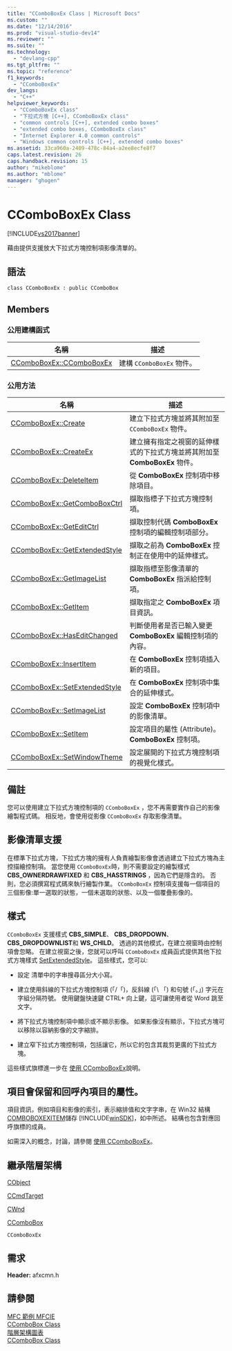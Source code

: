```yaml
---
title: "CComboBoxEx Class | Microsoft Docs"
ms.custom: ""
ms.date: "12/14/2016"
ms.prod: "visual-studio-dev14"
ms.reviewer: ""
ms.suite: ""
ms.technology: 
  - "devlang-cpp"
ms.tgt_pltfrm: ""
ms.topic: "reference"
f1_keywords: 
  - "CComboBoxEx"
dev_langs: 
  - "C++"
helpviewer_keywords: 
  - "CComboBoxEx class"
  - "下拉式方塊 [C++], CComboBoxEx class"
  - "common controls [C++], extended combo boxes"
  - "extended combo boxes, CComboBoxEx class"
  - "Internet Explorer 4.0 common controls"
  - "Windows common controls [C++], extended combo boxes"
ms.assetid: 33ca960a-2409-478c-84a4-a2ee8ecfe8f7
caps.latest.revision: 26
caps.handback.revision: 15
author: "mikeblome"
ms.author: "mblome"
manager: "ghogen"
---
```

# CComboBoxEx Class
[!INCLUDE[vs2017banner](../../assembler/inline/includes/vs2017banner.md)]

藉由提供支援放大下拉式方塊控制項影像清單的。  
  
## 語法  
  
```  
class CComboBoxEx : public CComboBox  
```  
  
## Members  
  
### 公用建構函式  
  
|名稱|描述|  
|--------|--------|  
|[CComboBoxEx::CComboBoxEx](../Topic/CComboBoxEx::CComboBoxEx.md)|建構 `CComboBoxEx` 物件。|  
  
### 公用方法  
  
|名稱|描述|  
|--------|--------|  
|[CComboBoxEx::Create](../Topic/CComboBoxEx::Create.md)|建立下拉式方塊並將其附加至 `CComboBoxEx` 物件。|  
|[CComboBoxEx::CreateEx](../Topic/CComboBoxEx::CreateEx.md)|建立擁有指定之視窗的延伸樣式的下拉式方塊並將其附加至 **ComboBoxEx** 物件。|  
|[CComboBoxEx::DeleteItem](../Topic/CComboBoxEx::DeleteItem.md)|從 **ComboBoxEx** 控制項中移除項目。|  
|[CComboBoxEx::GetComboBoxCtrl](../Topic/CComboBoxEx::GetComboBoxCtrl.md)|擷取指標子下拉式方塊控制項。|  
|[CComboBoxEx::GetEditCtrl](../Topic/CComboBoxEx::GetEditCtrl.md)|擷取控制代碼 **ComboBoxEx** 控制項的編輯控制項部分。|  
|[CComboBoxEx::GetExtendedStyle](../Topic/CComboBoxEx::GetExtendedStyle.md)|擷取之前為 **ComboBoxEx** 控制正在使用中的延伸樣式。|  
|[CComboBoxEx::GetImageList](../Topic/CComboBoxEx::GetImageList.md)|擷取指標至影像清單的 **ComboBoxEx** 指派給控制項。|  
|[CComboBoxEx::GetItem](../Topic/CComboBoxEx::GetItem.md)|擷取指定之 **ComboBoxEx** 項目資訊。|  
|[CComboBoxEx::HasEditChanged](../Topic/CComboBoxEx::HasEditChanged.md)|判斷使用者是否已輸入變更 **ComboBoxEx** 編輯控制項的內容。|  
|[CComboBoxEx::InsertItem](../Topic/CComboBoxEx::InsertItem.md)|在 **ComboBoxEx** 控制項插入新的項目。|  
|[CComboBoxEx::SetExtendedStyle](../Topic/CComboBoxEx::SetExtendedStyle.md)|在 **ComboBoxEx** 控制項中集合的延伸樣式。|  
|[CComboBoxEx::SetImageList](../Topic/CComboBoxEx::SetImageList.md)|設定 **ComboBoxEx** 控制項中的影像清單。|  
|[CComboBoxEx::SetItem](../Topic/CComboBoxEx::SetItem.md)|設定項目的屬性 \(Attribute\)。 **ComboBoxEx** 控制項。|  
|[CComboBoxEx::SetWindowTheme](../Topic/CComboBoxEx::SetWindowTheme.md)|設定展開的下拉式方塊控制項的視覺化樣式。|  
  
## 備註  
 您可以使用建立下拉式方塊控制項的 `CComboBoxEx` ，您不再需要實作自己的影像繪製程式碼。  相反地，會使用從影像 `CComboBoxEx` 存取影像清單。  
  
## 影像清單支援  
 在標準下拉式方塊，下拉式方塊的擁有人負責繪製影像會透過建立下拉式方塊為主控描繪控制項。  當您使用 `CComboBoxEx`時，則不需要設定的繪製樣式 **CBS\_OWNERDRAWFIXED** 和 **CBS\_HASSTRINGS** ，因為它們是隱含的。  否則，您必須撰寫程式碼來執行繪製作業。  `CComboBoxEx` 控制項支援每一個項目的三個影像:單一選取的狀態，一個未選取的狀態、以及一個覆疊影像的。  
  
## 樣式  
 `CComboBoxEx` 支援樣式 **CBS\_SIMPLE**、 **CBS\_DROPDOWN**、 **CBS\_DROPDOWNLIST**和 **WS\_CHILD**。  透過的其他模式，在建立視窗時由控制項會忽略。  在建立視窗之後，您就可以呼叫 `CComboBoxEx` 成員函式提供其他下拉式方塊樣式 [SetExtendedStyle](../Topic/CComboBoxEx::SetExtendedStyle.md)。  這些樣式，您可以:  
  
-   設定  清單中的字串搜尋區分大小寫。  
  
-   建立使用斜線的下拉式方塊控制項 \(「\/「\)，反斜線 \(「\\ 「\) 和句號 \(「。」\) 字元在字組分隔符號。  使用鍵盤快速鍵 CTRL\+ 向上鍵，這可讓使用者從 Word 跳至文字。  
  
-   將下拉式方塊控制項中顯示或不顯示影像。  如果影像沒有顯示，下拉式方塊可以移除以容納影像的文字縮排。  
  
-   建立窄下拉式方塊控制項，包括讓它，所以它的包含其裁剪更廣的下拉式方塊。  
  
 這些樣式旗標進一步在 [使用 CComboBoxEx](../../mfc/using-ccomboboxex.md)說明。  
  
## 項目會保留和回呼內項目的屬性。  
 項目資訊，例如項目和影像的索引，表示縮排值和文字字串，在 Win32 結構 [COMBOBOXEXITEM](http://msdn.microsoft.com/library/windows/desktop/bb775746)儲存 [!INCLUDE[winSDK](../../atl/includes/winsdk_md.md)]，如中所述。  結構也包含對應回呼旗標的成員。  
  
 如需深入的概念，討論，請參閱 [使用 CComboBoxEx](../../mfc/using-ccomboboxex.md)。  
  
## 繼承階層架構  
 [CObject](../../mfc/reference/cobject-class.md)  
  
 [CCmdTarget](../../mfc/reference/ccmdtarget-class.md)  
  
 [CWnd](../../mfc/reference/cwnd-class.md)  
  
 [CComboBox](../../mfc/reference/ccombobox-class.md)  
  
 `CComboBoxEx`  
  
## 需求  
 **Header:** afxcmn.h  
  
## 請參閱  
 [MFC 範例 MFCIE](../../top/visual-cpp-samples.md)   
 [CComboBox Class](../../mfc/reference/ccombobox-class.md)   
 [階層架構圖表](../../mfc/hierarchy-chart.md)   
 [CComboBox Class](../../mfc/reference/ccombobox-class.md)
